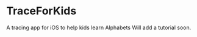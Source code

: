 TraceForKids
============

A tracing app for iOS to help kids learn Alphabets
Will add a tutorial soon. 
